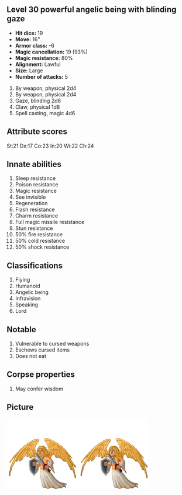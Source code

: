 ## Level 30 powerful angelic being with blinding gaze

- **Hit dice:** 19
- **Move:** 16"
- **Armor class:** -6
- **Magic cancellation:** 19 (93%)
- **Magic resistance:** 80%
- **Alignment:** Lawful
- **Size:** Large
- **Number of attacks:** 5
1. By weapon, physical 2d4
2. By weapon, physical 2d4
3. Gaze, blinding 2d6
4. Claw, physical 1d8
5. Spell casting, magic 4d6

## Attribute scores

St:21 Dx:17 Co:23 In:20 Wi:22 Ch:24

## Innate abilities

1. Sleep resistance
2. Poison resistance
3. Magic resistance
4. See invisible
5. Regeneration
6. Flash resistance
7. Charm resistance
8. Full magic missile resistance
9. Stun resistance
10. 50% fire resistance
11. 50% cold resistance
12. 50% shock resistance

## Classifications

1. Flying
2. Humanoid
3. Angelic being
4. Infravision
5. Speaking
6. Lord

## Notable

1. Vulnerable to cursed weapons
2. Eschews cursed items
3. Does not eat

## Corpse properties

1. May confer wisdom

## Picture

![Archon](https://github.com/hyvanmielenpelit/GnollHackTileSet/blob/main/Monsters/archon/archon.png?raw=true) ![Archon](https://github.com/hyvanmielenpelit/GnollHackTileSet/blob/main/Monsters/archon/archon_female.png)

